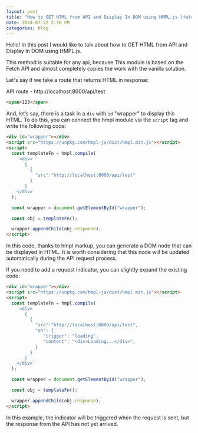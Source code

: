 ```yaml
---
layout: post
title: "How to GET HTML from API and Display In DOM using HMPL.js (fetch)?"
date: 2024-07-22 2:10 PM
categories: blog
---
```


Hello! In this post I would like to talk about how to GET HTML from API and Display In DOM using HMPL.js.

This method is suitable for any api, because This module is based on the Fetch API and almost completely copies the work with the vanilla solution.

Let's say if we take a route that returns HTML in response:

API route - http://localhost:8000/api/test

```html
<span>123</span>
```

And, let’s say, there is a task in a `div` with `id` "wrapper" to display this HTML. To do this, you can connect the hmpl module via the `script` tag and write the following code:

```html
<div id="wrapper"></div>
<script src="https://unpkg.com/hmpl-js/dist/hmpl.min.js"></script>
<script>
  const templateFn = hmpl.compile(
    `<div>
       { 
         {
           "src":"http://localhost:8000/api/test" 
         } 
       }
    </div>`
  );

  const wrapper = document.getElementById("wrapper");

  const obj = templateFn();

  wrapper.appendChild(obj.response);
</script>
```

In this code, thanks to hmpl markup, you can generate a DOM node that can be displayed in HTML. It is worth considering that this node will be updated automatically during the API request process.

If you need to add a request indicator, you can slightly expand the existing code:

```html
<div id="wrapper"></div>
<script src="https://unpkg.com/hmpl-js/dist/hmpl.min.js"></script>
<script>
  const templateFn = hmpl.compile(
    `<div>
       { 
         {
           "src":"http://localhost:8000/api/test",
           "on": {
              "trigger": "loading",
              "content": "<div>Loading...</div>",
           } 
         } 
       }
    </div>`
  );

  const wrapper = document.getElementById("wrapper");

  const obj = templateFn();

  wrapper.appendChild(obj.response);
</script>
```

In this example, the indicator will be triggered when the request is sent, but the response from the API has not yet arrived.

